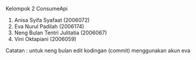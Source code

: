 Kelompok 2 ConsumeApi
1. Anisa Syifa Syafaat (2006072)
2. Eva Nurul Padilah (2006174)
3. Neng Bulan Tentri Julitatia (2006067)
4. Vini Oktapiani (2006059)

Catatan : untuk neng bulan edit kodingan (commit) menggunakan akun eva

